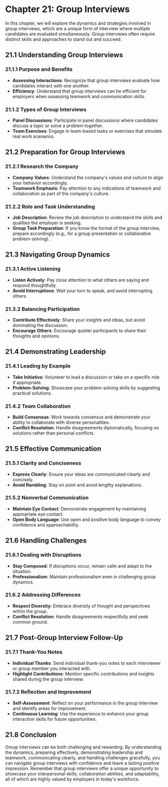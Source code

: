Chapter 21: Group Interviews
============================

In this chapter, we will explore the dynamics and strategies involved in group interviews, which are a unique form of interview where multiple candidates are evaluated simultaneously. Group interviews often require distinct skills and approaches to stand out and succeed.

21.1 **Understanding Group Interviews**
---------------------------------------

### 21.1.1 **Purpose and Benefits**

* **Assessing Interactions**: Recognize that group interviews evaluate how candidates interact with one another.
* **Efficiency**: Understand that group interviews can be efficient for employers when assessing teamwork and communication skills.

### 21.1.2 **Types of Group Interviews**

* **Panel Discussions**: Participate in panel discussions where candidates discuss a topic or solve a problem together.
* **Team Exercises**: Engage in team-based tasks or exercises that simulate real work scenarios.

21.2 **Preparation for Group Interviews**
-----------------------------------------

### 21.2.1 **Research the Company**

* **Company Values**: Understand the company's values and culture to align your behavior accordingly.
* **Teamwork Emphasis**: Pay attention to any indications of teamwork and collaboration as part of the company's culture.

### 21.2.2 **Role and Task Understanding**

* **Job Description**: Review the job description to understand the skills and qualities the employer is seeking.
* **Group Task Preparation**: If you know the format of the group interview, prepare accordingly (e.g., for a group presentation or collaborative problem-solving).

21.3 **Navigating Group Dynamics**
----------------------------------

### 21.3.1 **Active Listening**

* **Listen Actively**: Pay close attention to what others are saying and respond thoughtfully.
* **Avoid Interruptions**: Wait your turn to speak, and avoid interrupting others.

### 21.3.2 **Balancing Participation**

* **Contribute Effectively**: Share your insights and ideas, but avoid dominating the discussion.
* **Encourage Others**: Encourage quieter participants to share their thoughts and opinions.

21.4 **Demonstrating Leadership**
---------------------------------

### 21.4.1 **Leading by Example**

* **Take Initiative**: Volunteer to lead a discussion or take on a specific role if appropriate.
* **Problem-Solving**: Showcase your problem-solving skills by suggesting practical solutions.

### 21.4.2 **Team Collaboration**

* **Build Consensus**: Work towards consensus and demonstrate your ability to collaborate with diverse personalities.
* **Conflict Resolution**: Handle disagreements diplomatically, focusing on solutions rather than personal conflicts.

21.5 **Effective Communication**
--------------------------------

### 21.5.1 **Clarity and Conciseness**

* **Express Clearly**: Ensure your ideas are communicated clearly and concisely.
* **Avoid Rambling**: Stay on point and avoid lengthy explanations.

### 21.5.2 **Nonverbal Communication**

* **Maintain Eye Contact**: Demonstrate engagement by maintaining appropriate eye contact.
* **Open Body Language**: Use open and positive body language to convey confidence and approachability.

21.6 **Handling Challenges**
----------------------------

### 21.6.1 **Dealing with Disruptions**

* **Stay Composed**: If disruptions occur, remain calm and adapt to the situation.
* **Professionalism**: Maintain professionalism even in challenging group dynamics.

### 21.6.2 **Addressing Differences**

* **Respect Diversity**: Embrace diversity of thought and perspectives within the group.
* **Conflict Resolution**: Handle disagreements respectfully and seek common ground.

21.7 **Post-Group Interview Follow-Up**
---------------------------------------

### 21.7.1 **Thank-You Notes**

* **Individual Thanks**: Send individual thank-you notes to each interviewer or group member you interacted with.
* **Highlight Contributions**: Mention specific contributions and insights shared during the group interview.

### 21.7.2 **Reflection and Improvement**

* **Self-Assessment**: Reflect on your performance in the group interview and identify areas for improvement.
* **Continuous Learning**: Use the experience to enhance your group interaction skills for future opportunities.

21.8 **Conclusion**
-------------------

Group interviews can be both challenging and rewarding. By understanding the dynamics, preparing effectively, demonstrating leadership and teamwork, communicating clearly, and handling challenges gracefully, you can navigate group interviews with confidence and leave a lasting positive impression. Remember that group interviews offer a unique opportunity to showcase your interpersonal skills, collaboration abilities, and adaptability, all of which are highly valued by employers in today's workforce.
